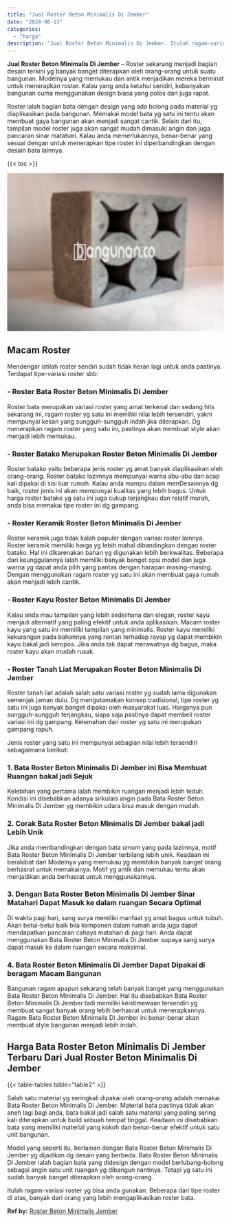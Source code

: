 ```yaml
---
title: "Jual Roster Beton Minimalis Di Jember"
date: "2024-06-13"
categories: 
  - "harga"
description: "Jual Roster Beton Minimalis Di Jember. Itulah ragam-variasi roster yg bisa anda gunakan. Beberapa dari tipe roster di atas, banyak dari orang yang lebih meng..."
---
```


**Jual Roster Beton Minimalis Di Jember** – Roster sekarang menjadi bagian desain terkini yg banyak banget diterapkan oleh orang-orang untuk suatu bangunan. Modelnya yang memukau dan antik menjadikan mereka berminat untuk menerapkan roster. Kalau yang anda ketahui sendiri, kebanyakan bangunan cuma menggunakan design biasa yang polos dan juga rapat.

Roster ialah bagian bata dengan design yang ada bolong pada material yg diaplikasikan pada bangunan. Memakai model bata yg satu ini tentu akan membuat gaya bangunan akan menjadi sangat cantik. Selain dari itu, tampilan model roster juga akan sangat mudah dimasuki angin dan juga pancaran sinar matahari. Kalau anda memerlukannya, benar-benar yang sesuai dengan untuk menerapkan tipe roster ini diperbandingkan dengan desain bata lainnya.

{{< toc >}}

![Jual Roster Beton Minimalis Di Jember](/images/bata-roster-minimalis-23.png)

## Macam Roster

Mendengar istilah roster sendiri sudah tidak heran lagi untuk anda pastinya. Terdapat tipe-variasi roster sbb:

### \- Roster Bata Roster Beton Minimalis Di Jember

Roster bata merupakan variasi roster yang amat terkenal dan sedang hits sekarang ini, ragam roster yg satu ini memiliki nilai lebih tersendiri, yakni mempunyai kesan yang sungguh-sungguh indah jika diterapkan. Dg menerapkan ragam roster yang satu ini, pastinya akan membuat style akan menjadi lebih memukau.

### \- Roster Batako Merupakan Roster Beton Minimalis Di Jember

Roster batako yaitu beberapa jenis roster yg amat banyak diaplikasikan oleh orang-orang. Roster batako lazimnya mempunyai warna abu-abu dan acap kali dipakai di sisi luar rumah. Kalau anda mampu dalam menDesainnya dg baik, roster jenis ini akan mempunyai kualitas yang lebih bagus. Untuk harga roster batako yg satu ini juga cukup terjangkau dan relatif murah, anda bisa memakai tipe roster ini dg gampang.

### \- Roster Keramik Roster Beton Minimalis Di Jember

Roster keramik juga tidak kalah populer dengan variasi roster lainnya. Roster keramik memiliki harga yg lebih mahal dibandingkan dengan roster batako. Hal ini dikarenakan bahan yg digunakan lebih berkwalitas. Beberapa dari keunggulannya ialah memiliki banyak banget opsi model dan juga warna yg dapat anda pilih yang pantas dengan harapan masing-masing. Dengan menggunakan ragam roster yg satu ini akan membuat gaya rumah akan menjadi lebih cantik.

### \- Roster Kayu Roster Beton Minimalis Di Jember

Kalau anda mau tampilan yang lebih sederhana dan elegan, roster kayu menjadi alternatif yang paling efektif untuk anda aplikasikan. Macam roster kayu yang satu ini memiliki tampilan yang minimalis. Roster kayu memiliki kekurangan pada bahannya yang rentan terhadap rayap yg dapat membikin kayu bakal jadi keropos. Jika anda tak dapat merawatnya dg bagus, maka roster kayu akan mudah rusak.

### \- Roster Tanah Liat Merupakan Roster Beton Minimalis Di Jember

Roster tanah liat adalah salah satu variasi roster yg sudah lama digunakan semenjak jaman dulu. Dg mengutamakan konsep tradisional, tipe roster yg satu ini juga banyak banget dipakai oleh masyarakat luas. Harganya pun sungguh-sungguh terjangkau, siapa saja pastinya dapat membeli roster variasi ini dg gampang. Kelemahan dari roster yg satu ini merupakan gampang rapuh.

Jenis roster yang satu ini mempunyai sebagian nilai lebih tersendiri sebagaimana berikut:

### 1\. Bata Roster Beton Minimalis Di Jember ini Bisa Membuat Ruangan bakal jadi Sejuk

Kelebihan yang pertama ialah membikin ruangan menjadi lebih teduh. Kondisi ini disebabkan adanya sirkulais angin pada Bata Roster Beton Minimalis Di Jember yg membikin udara bisa masuk dengan mudah.

### 2\. Corak Bata Roster Beton Minimalis Di Jember bakal jadi Lebih Unik

Jika anda membandingkan dengan bata umum yang pada lazimnya, motif Bata Roster Beton Minimalis Di Jember terbilang lebih unik. Keadaan ini berakibat dari Modelnya yang memukau yg membikin banyak banget orang berhasrat untuk memakainya. Motif yg antik dan memukau tentu akan menjadikan anda berhasrat untuk menggunakannya.

### 3\. Dengan Bata Roster Beton Minimalis Di Jember Sinar Matahari Dapat Masuk ke dalam ruangan Secara Optimal

Di waktu pagi hari, sang surya memiliki manfaat yg amat bagus untuk tubuh. Akan betul-betul baik bila komponen dalam rumah anda juga dapat mendapatkan pancaran cahaya matahari di pagi hari. Anda dapat menggunakan Bata Roster Beton Minimalis Di Jember supaya sang surya dapat masuk ke dalam ruangan secara maksimal.

### 4\. Bata Roster Beton Minimalis Di Jember Dapat Dipakai di beragam Macam Bangunan

Bangunan ragam apapun sekarang telah banyak banget yang menggunakan Bata Roster Beton Minimalis Di Jember. Hal itu disebabkan Bata Roster Beton Minimalis Di Jember tadi memiliki keistimewaan tersendiri yg membuat sangat banyak orang lebih berhasrat untuk menerapkannya. Ragam Bata Roster Beton Minimalis Di Jember ini benar-benar akan membuat style bangunan menjadi lebih indah.

## Harga Bata Roster Beton Minimalis Di Jember Terbaru Dari Jual Roster Beton Minimalis Di Jember

{{< table-tables table="table2" >}}

Salah satu material yg seringkali dipakai oleh orang-orang adalah memakai Bata Roster Beton Minimalis Di Jember. Material bata pastinya tidak akan aneh lagi bagi anda, bata bakal jadi salah satu material yang paling sering kali diterapkan untuk build sebuah tempat tinggal. Keadaan ini disebabkan bata yang memiliki material yang kokoh dan benar-benar efektif untuk satu unit bangunan.

Model yang seperti itu, berlainan dengan Bata Roster Beton Minimalis Di Jember yg dijadikan dg desain yang berbeda. Bata Roster Beton Minimalis Di Jember ialah bagian bata yang didesign dengan model berlubang-bolong sebagai angin satu unit ruangan yg dibangun nantinya. Tetapi yg satu ini sudah banyak banget diterapkan oleh orang-orang.

Itulah ragam-variasi roster yg bisa anda gunakan. Beberapa dari tipe roster di atas, banyak dari orang yang lebih mengaplikasikan roster bata.

**Ref by:** [Roster Beton Minimalis Jember](https://id.wikipedia.org/wiki/Roster)
